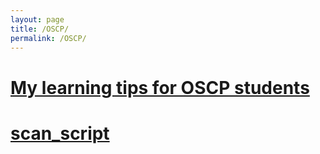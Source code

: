 ```yaml
---
layout: page
title: /OSCP/
permalink: /OSCP/
---
```


<h1><a href="/OSCP/learning-tips">My learning tips for OSCP students</a></h1>

<h1><a href="/OSCP/learning-tips">scan_script</a></h1>
